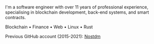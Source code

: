 I'm a software engineer with over 11 years of professional experience, specialising in blockchain development, back-end systems, and smart contracts.

Blockchain • Finance • Web • Linux • Rust

Previous GitHub account (2015-2021): [Nostdm](https://github.com/nostdm)

